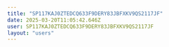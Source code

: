 ```yaml
---
title: "SP117KAJ0ZTEDCQ633F9DERY83JBFXKV9QS2117JF"
date: 2025-03-20T11:05:42.646Z
user: SP117KAJ0ZTEDCQ633F9DERY83JBFXKV9QS2117JF
layout: "users"
---
```

    